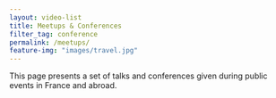 ```yaml
---
layout: video-list
title: Meetups & Conferences
filter_tag: conference
permalink: /meetups/
feature-img: "images/travel.jpg"
---
```


This page presents a set of talks and conferences given during public events in France and abroad.
